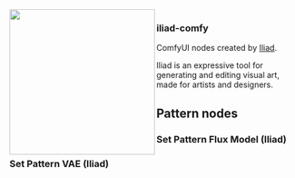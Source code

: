 <a href="https://iliad.ai">
  <img src="https://imagedelivery.net/vSd3Qxd5RvTJoQinGHZ4vg/0f0ea1ff-5005-43d6-7c1c-e96201d85100/public" width="256" align="left"/>
</a>

### iliad-comfy

ComfyUI nodes created by [Iliad](https://iliad.ai).

Iliad is an expressive tool for generating and editing visual art, made for artists and designers.


## Pattern nodes

### Set Pattern Flux Model (Iliad)

### Set Pattern VAE (Iliad)
